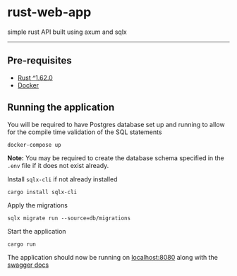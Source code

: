 # rust-web-app

simple rust API built using axum and sqlx

---

## Pre-requisites

- [Rust ^1.62.0](https://www.rust-lang.org/tools/install)
- [Docker](https://www.docker.com/products/docker-desktop/)

## Running the application

You will be required to have Postgres database set up and running to allow for the compile time validation of the SQL statements

```sh
docker-compose up
```

**Note:** You may be required to create the database schema specified in the `.env` file if it does not exist already.

Install `sqlx-cli` if not already installed

```
cargo install sqlx-cli
```

Apply the migrations

```
sqlx migrate run --source=db/migrations
```

Start the application

```
cargo run
```

The application should now be running on [localhost:8080](http://localhost:8080) along with the [swagger docs](http://localhost:8080/swagger-ui/)
